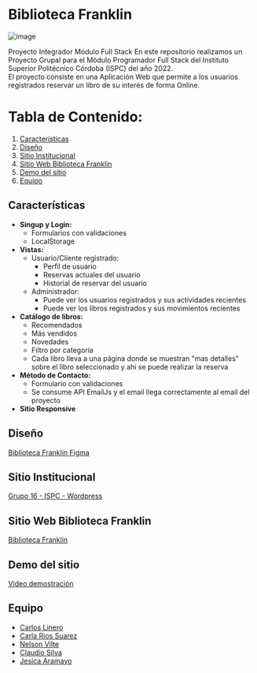 # Biblioteca Franklin
![image](https://user-images.githubusercontent.com/69865928/201598285-7fa27cb1-1cb1-4403-aead-0800c1950825.png)

Proyecto Integrador Módulo Full Stack
En este repositorio realizamos un Proyecto Grupal para el Módulo Programador Full Stack del Instituto Superior Politécnico Córdoba (ISPC) del año 2022.  
El proyecto consiste en una Aplicación Web que permite a los usuarios registrados reservar un libro de su interés de forma Online.

# Tabla de Contenido:
1. [Características](#características)
2. [Diseño](#diseño)
3. [Sitio Institucional](#sitio-institucional)
4. [Sitio Web Biblioteca Franklin](#sitio-web-biblioteca-franklin)
5. [Demo del sitio](#demo-del-sitio)
6. [Equipo](#equipo)

## Características
- **Singup y Login:** 
    + Formularios con validaciones
    + LocalStorage
- **Vistas:**  
    + Usuario/Cliente registrado:
        * Perfil de usuario 
        * Reservas actuales del usuario
        * Historial de reservar del usuario
    + Administrador:
        * Puede ver los usuarios registrados y sus actividades recientes
        * Puede ver los libros registrados y sus movimientos recientes       
- **Catálogo de libros:**
    + Recomendados
    + Más vendidos
    + Novedades
    + Filtro por categoría
    + Cada libro lleva a una página donde se muestran "mas detalles" sobre el libro seleccionado y ahí se puede realizar la reserva
- **Método de Contacto:**
    + Formulario con validaciones
    + Se consume API EmailJs y el email llega correctamente al email del proyecto
- **Sitio Responsive**
 
## Diseño
[Biblioteca Franklin Figma](https://www.figma.com/file/AkOD1vuaVk4IBh6NEYdsod/Biblioteca?node-id=0%3A1)

## Sitio Institucional
[Grupo 16 - ISPC - Wordpress](http://grupo16.42web.io)

## Sitio Web Biblioteca Franklin
[Biblioteca Franklin](https://proyectos-tsdwad.github.io/integrador-modulo-fullstack/frontend/pages/index.html)

## Demo del sitio
[Video demostración](https://drive.google.com/file/d/1MGCwzLiTRX_4vfQmr1HcqAVHvRYfGTfz/view?usp=sharing)

## Equipo
- [Carlos Linero](https://github.com/carlos-linero)
- [Carla Rios Suarez](https://github.com/carlariossuarez)
- [Nelson Vilte](https://github.com/nelsonvilte)
- [Claudio Silva](https://github.com/ClaudioFabianSilva)
- [Jesica Aramayo](https://github.com/Jesica-A)
